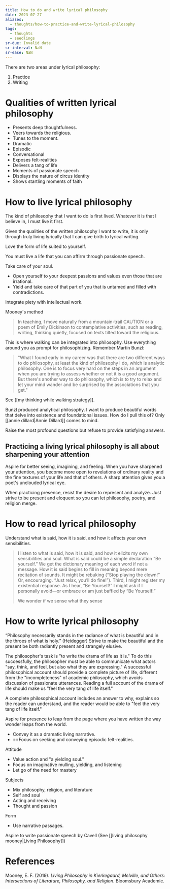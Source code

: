 ```yaml
---
title: How to do and write lyrical philosophy
date: 2023-07-27
aliases:
  - thoughts/how-to-practice-and-write-lyrical-philosophy
tags:
  - thoughts
  - seedlings
sr-due: Invalid date
sr-interval: NaN
sr-ease: NaN
---
```

There are two areas under lyrical philosophy:
1. Practice
2. Writing

# Qualities of written lyrical philosophy

- Presents deep thoughtfulness.
- Veers towards the religious.
- Tunes to the moment.
- Dramatic
- Episodic
- Conversational
- Exposes felt-realities
- Delivers a tang of life
- Moments of passionate speech
- Displays the nature of circus identity
- Shows startling moments of faith

# How to live lyrical philosophy

The kind of philosophy that I want to do is first lived. Whatever it is that I believe in, I must live it first.

Given the qualities of the written philosophy I want to write, it is only through truly living lyrically that I can give birth to lyrical writing.

Love the form of life suited to yourself.

You must live a life that you can affirm through passionate speech.

Take care of your soul.
- Open yourself to your deepest passions and values even those that are irrational.
- Yield and take care of that part of you that is untamed and filled with contradictions.

Integrate piety with intellectual work.

Mooney's method
>In teaching, I move naturally from a mountain-trail CAUTION or a poem of Emily Dickinson to contemplative activities, such as reading, writing, thinking quietly, focused on texts tilted toward the religious.

This is where walking can be integrated into philosophy. Use everything around you as prompt for philosophizing. Remember Martin Bunzl:
>"What I found early in my career was that there are two different ways to do philosophy, at least the kind of philosophy I do, which is analytic philosophy. One is to focus very hard on the steps in an argument when you are trying to assess whether or not it is a good argument. But there's another way to do philosophy, which is to try to relax and let your mind wander and be surprised by the associations that you get."

See [[my thinking while walking strategy]].

Bunzl produced analytical philosophy. I want to produce beautiful words that delve into existence and foundational issues. How do I pull this of? Only [[annie dillard|Annie Dillard]] comes to mind.

Raise the most profound questions but refuse to provide satisfying answers.

## Practicing a living lyrical philosophy is all about sharpening your attention

Aspire for better seeing, imagining, and feeling. When you have sharpened your attention, you become more open to revelations of ordinary reality and the fine textures of your life and that of others. A sharp attention gives you a poet's unclouded lyrical eye.

When practicing presence, resist the desire to represent and analyze. Just strive to be present and eloquent so you can let philosophy, poetry, and religion merge.

# How to read lyrical philosophy

Understand what is said, how it is said, and how it affects your own sensibilities.

>I listen to what is said, how it is said, and how it elicits my own sensibilities and soul. What is said could be a simple declaration “Be yourself.” We get the dictionary meaning of each word if not a message. How it is said begins to fill in meaning beyond mere recitation of sounds. It might be rebuking (“Stop playing the clown!” Or, encouraging. “Just relax, you’ll do fine!”). Third, I might register my existential response. As I hear, “Be Yourself!” I might ask if I personally avoid—or embrace or am just baffled by “Be Yourself!”
>
>We wonder if we sense what they sense

# How to write lyrical philosophy

“Philosophy necessarily stands in the radiance of what is beautiful and in the throes of what is holy.” (Heidegger) Strive to make the beautiful and the present be both radiantly present and strangely elusive.

The philosopher's task is "to write the drama of life as it is." To do this successfully, the philosopher must be able to communicate what actors "say, think, and feel, but also what they are expressing." A successful philosophical account should provide a complete picture of life, different from the "incompleteness" of academic philosophy, which avoids discussion of passionate utterances. Reading a full account of the drama of life should make us "feel the very tang of life itself."

A complete philosophical account includes an answer to why, explains so the reader can understand, and the reader would be able to "feel the very tang of life itself."

Aspire for presence to leap from the page where you have written the way wonder leaps from the world.

- Convey it as a dramatic living narrative.
- ==Focus on seeking and conveying episodic felt-realities.

Attitude
- Value action and "a yielding soul."
- Focus on imaginative mulling, yielding, and listening
- Let go of the need for mastery

Subjects
- Mix philosophy, religion, and literature
- Self and soul
- Acting and receiving
- Thought and passion

Form
- Use narrative passages.

Aspire to write passionate speech by Cavell (See [[living philosophy mooney|Living Philosophy]])

# References

Mooney, E. F. (2019). _Living Philosophy in Kierkegaard, Melville, and Others: Intersections of Literature, Philosophy, and Religion_. Bloomsbury Academic.